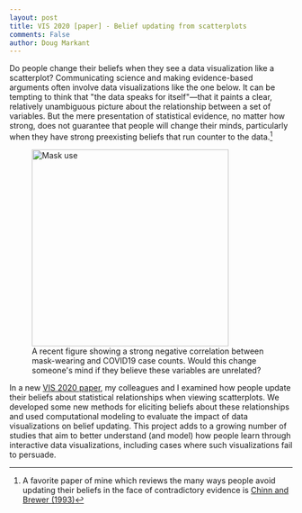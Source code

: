 ```yaml
---
layout: post
title: VIS 2020 [paper] - Belief updating from scatterplots
comments: False
author: Doug Markant
---
```


Do people change their beliefs when they see a data visualization like a scatterplot? Communicating science and making evidence-based arguments often involve data visualizations like the one below. It can be tempting to think that "the data speaks for itself"—that it paints a clear, relatively unambiguous picture about the relationship between a set of variables. But the mere presentation of statistical evidence, no matter how strong, does not guarantee that people will change their minds, particularly when they have strong preexisting beliefs that run counter to the data.[^1]

<figure>
  <img src="{{ site.baseurl }}/assets/mask_data.png" alt="Mask use" width="350px" />
  <figcaption>A recent figure showing a strong negative correlation between mask-wearing and COVID19 case counts. Would this change someone's mind if they believe these variables are unrelated?</figcaption>
</figure>

In a new [VIS 2020 paper](https://arxiv.org/abs/2008.00058), my colleagues and I examined how people update their beliefs about statistical relationships when viewing scatterplots. We developed some new methods for eliciting beliefs about these relationships and used computational modeling to evaluate the impact of data visualizations on belief updating. This project adds to a growing number of studies that aim to better understand (and model) how people learn through interactive data visualizations, including cases where such visualizations fail to persuade.

[^1]: A favorite paper of mine which reviews the many ways people avoid updating their beliefs in the face of contradictory evidence is [Chinn and Brewer (1993)](https://journals.sagepub.com/doi/abs/10.3102/00346543063001001?casa_token=jfRYOu5D1FAAAAAA:k6XnFHj-1QPV-SqcC9pFKob3iI5j-QIewkgoUPlO6qOeEosoScL20lRW7LmO6X_WIT-vhpMzYpjQtg)

